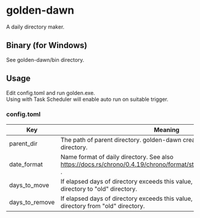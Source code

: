 # golden-dawn
A daily directory maker.

## Binary (for Windows)
See golden-dawn/bin directory.

## Usage
Edit config.toml and run golden.exe.  
Using with Task Scheduler will enable auto run on suitable trigger.

### config.toml

| Key | Meaning |
| ------------- | ------------- |
| parent_dir | The path of parent directory. golden-dawn creates daily directory in parent directory.  |
| date_format | Name format of daily directory.  See also https://docs.rs/chrono/0.4.19/chrono/format/strftime/index.html#specifiers . |
| days_to_move | If elapsed days of directory exceeds this value, golden-dawn move that directory to "old" directory. |
| days_to_remove | If elapsed days of directory exceeds this value, golden-dawn remove that directory from "old" directory. |
